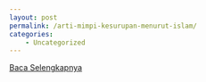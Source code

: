 ```yaml
---
layout: post
permalink: /arti-mimpi-kesurupan-menurut-islam/
categories:
    - Uncategorized
---
```


[Baca Selengkapnya](/08)